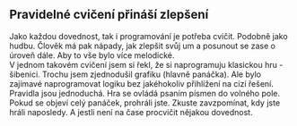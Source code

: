 ## Pravidelné cvičení přináší zlepšení

Jako každou dovednost, tak i programování je potřeba cvičit. Podobně jako hudbu. Člověk má pak nápady, jak zlepšit svůj um a posunout se zase o úroveň dále. Aby to vše bylo více melodické.
<br>
V jednom takovém cvičení jsem si řekl, že si naprogramuju klasickou hru - šibenici. Trochu jsem zjednodušil grafiku (hlavně panáčka). Ale bylo zajímavé naprogramovat logiku bez jakéhokoliv přihlížení na cizí řešení.
<br>
Pravidla jsou jednoduchá. Hra se ovládá psaním písmen do volného pole. Pokud se objeví celý panáček, prohráli jste. Zkuste zavzpomínat, kdy jste hráli naposledy. A jestli není na čase procvičit nějakou dovednost.

